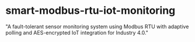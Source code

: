 # smart-modbus-rtu-iot-monitoring
"A fault-tolerant sensor monitoring system using Modbus RTU with adaptive polling and AES-encrypted IoT integration for Industry 4.0."
